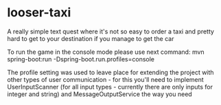 # looser-taxi
A really simple text quest where it's not so easy to order a taxi and pretty hard to get to your destination if you manage to get the car

To run the game in the console mode please use next command:
mvn spring-boot:run -Dspring-boot.run.profiles=console

The profile setting was used to leave place for extending the project with other types of user communication - for this you'll need to implement UserInputScanner (for all input types - currently there are only inputs for integer and string) and MessageOutputService the way you need
